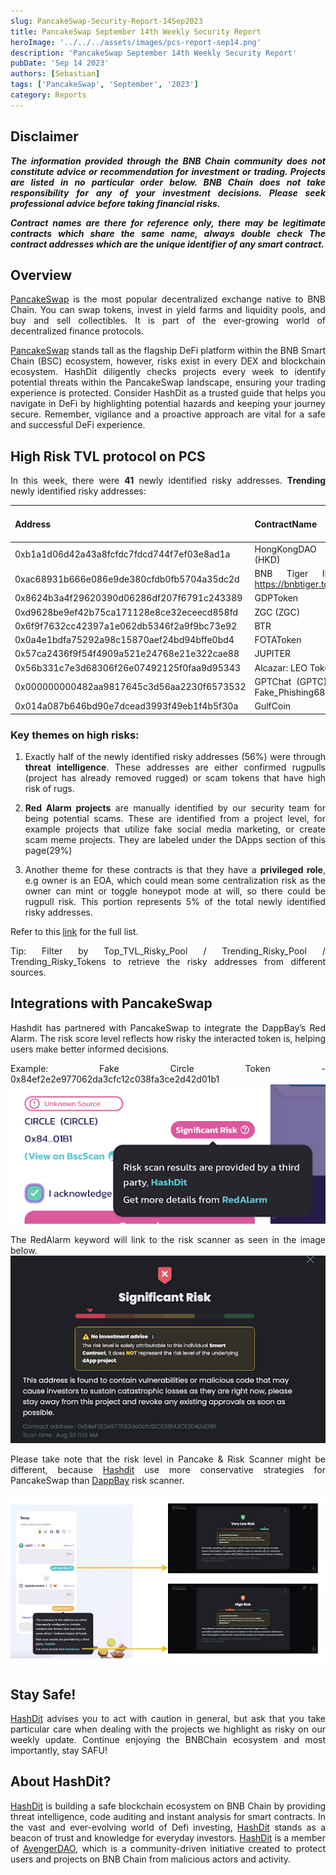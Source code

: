 ```yaml
---
slug: PancakeSwap-Security-Report-14Sep2023
title: PancakeSwap September 14th Weekly Security Report
heroImage: '../../../assets/images/pcs-report-sep14.png'
description: 'PancakeSwap September 14th Weekly Security Report'
pubDate: 'Sep 14 2023'
authors: [Sebastian]
tags: ['PancakeSwap', 'September', '2023']
category: Reports
---
```

<div align="justify">

## Disclaimer 


***The information provided through the BNB Chain community does not constitute advice or recommendation for investment or trading. Projects are listed in no particular order below. BNB Chain does not take responsibility for any of your investment decisions. Please seek professional advice before taking financial risks.***

***Contract names are there for reference only, there may be legitimate contracts which share the same name, always double check The contract addresses which are the unique identifier of any smart contract.***

## Overview
[PancakeSwap](https://pancakeswap.finance/) is the most popular decentralized exchange native to BNB Chain. You can swap tokens, invest in yield farms and liquidity pools, and buy and sell collectibles. It is part of the ever-growing world of decentralized finance protocols. 

[PancakeSwap](https://pancakeswap.finance/) stands tall as the flagship DeFi platform within the BNB Smart Chain (BSC) ecosystem, however, risks exist in every DEX and blockchain ecosystem. HashDit diligently checks projects every week to identify potential threats within the PancakeSwap landscape, ensuring your trading experience is protected. Consider HashDit as a trusted guide that helps you navigate in DeFi by highlighting potential hazards and keeping your journey secure. Remember, vigilance and a proactive approach are vital for a safe and successful DeFi experience.

## High Risk TVL protocol on PCS

In this week, there were **41** newly identified risky addresses.
**Trending** newly identified risky addresses: 

| Address      | 	ContractName |	Weekly Active Transactions |
| ----------- | 	----------- |	----------- |
|0xb1a1d06d42a43a8fcfdc7fdcd744f7ef03e8ad1a|	HongKongDAO (HKD)|	375|
|0xac68931b666e086e9de380cfdb0fb5704a35dc2d|	BNB Tiger INU https://bnbtiger.top/|	317|
|0x8624b3a4f29620390d06286df207f6791c243389|	GDPToken|	297|
|0xd9628be9ef42b75ca171128e8ce32eceecd858fd|	ZGC (ZGC)|	289|
|0x6f9f7632cc42397a1e062db5346f2a9f9bc73e92|	BTR|	178|
|0x0a4e1bdfa75292a98c15870aef24bd94bffe0bd4|	FOTAToken|	117|
|0x57ca2436f9f54f4909a521e24768e21e322cae88|	JUPITER|	115|
|0x56b331c7e3d68306f26e07492125f0faa9d95343|	Alcazar: LEO Token|	78|
|0x000000000482aa9817645c3d56aa2230f6573532|	GPTChat (GPTC) - Fake_Phishing685|	76|
|0x014a087b646bd90e7dcead3993f49eb1f4b5f30a|	GulfCoin|	41|

### Key themes on high risks:

1. Exactly half of the newly identified risky addresses (56%) were through **threat intelligence**. These addresses are either confirmed rugpulls (project has already removed rugged) or scam tokens that have high risk of rugs. 

2. **Red Alarm projects** are manually identified by our security team for being potential scams. These are identified from a project level, for example projects that utilize fake social media marketing, or create scam meme projects. They are labeled under the DApps section of this page(29%)

3. Another theme for these contracts is that they have a **privileged role**, e.g owner is an EOA, which could mean some centralization risk as the owner can mint or toggle honeypot mode at will, so there could be rugpull risk. This portion represents 5% of the total newly identified risky addresses.

Refer to this [link](https://github.com/hashdit/hashdit/blob/main/gitbook_source_code/data/09142023_most_popular_risky_address.csv) for the full list.

Tip: Filter by Top_TVL_Risky_Pool / Trending_Risky_Pool / Trending_Risky_Tokens to retrieve the risky addresses from different sources.

## Integrations with PancakeSwap
Hashdit has partnered with PancakeSwap to integrate the DappBay’s Red Alarm. The risk score level reflects how risky the interacted token is, helping users make better informed decisions.


Example: Fake Circle Token - 0x84ef2e2e977062da3cfc12c038fa3ce2d42d01b1
![IMG-1](../2023-08-31/1.png)

The RedAlarm keyword will link to the risk scanner as seen in the image below.
![IMG-2](../2023-08-31/2.png)

Please take note that the risk level in Pancake & Risk Scanner might be different, because [Hashdit](https://www.hashdit.io/en) use more conservative strategies for PancakeSwap than [DappBay](https://dappbay.bnbchain.org/) risk scanner.

![IMG-3](../2023-08-31/3.jpeg)

## Stay Safe!
[HashDit](https://www.hashdit.io/en) advises you to act with caution in general, but ask that you take particular care when dealing with the projects we highlight as risky on our weekly update. Continue enjoying the BNBChain ecosystem and most importantly, stay SAFU!

## About HashDit?
[HashDit](https://www.hashdit.io/en) is building a safe blockchain ecosystem on BNB Chain by providing threat intelligence, code auditing and instant analysis for smart contracts. In the vast and ever-evolving world of Defi investing, [HashDit](https://www.hashdit.io/en) stands as a beacon of trust and knowledge for everyday investors.  [HashDit](https://www.hashdit.io/en) is a member of [AvengerDAO](https://www.bnbchain.org/en/blog/introducing-avengerdao-the-security-initiative-protecting-users-from-malicious-actors/), which is a community-driven initiative created to protect users and projects on BNB Chain from malicious actors and activity.

</div>